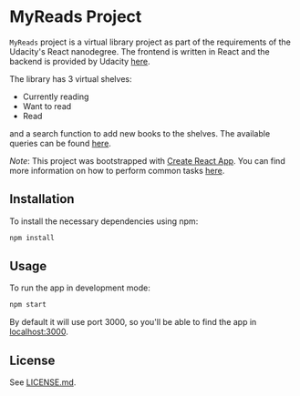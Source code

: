 # MyReads Project

`MyReads` project is a virtual library project as part of the requirements of the Udacity's React nanodegree. The frontend is written in React and the backend is provided by Udacity [here](https://reactnd-books-api.udacity.com).

The library has 3 virtual shelves:
* Currently reading
* Want to read
* Read

and a search function to add new books to the shelves. The available queries can be found [here](SEARCH_TERMS.md).

_Note_: This project was bootstrapped with [Create React App](https://github.com/facebookincubator/create-react-app). You can find more information on how to perform common tasks [here](https://github.com/facebookincubator/create-react-app/blob/master/packages/react-scripts/template/README.md).

## Installation

To install the necessary dependencies using npm:

````bash
npm install
````

## Usage

To run the app in development mode:
````bash
npm start
````
By default it will use port 3000, so you'll be able to find the app in [localhost:3000](http://localhost:3000/).

## License

See [LICENSE.md](LICENSE.md).